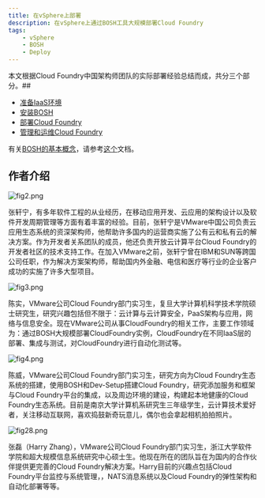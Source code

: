 ```yaml
---
title: 在vSphere上部署
description: 在vSphere上通过BOSH工具大规模部署Cloud Foundry
tags:
    - vSphere
    - BOSH
    - Deploy
---
```


本文根据Cloud Foundry中国架构师团队的实际部署经验总结而成，共分三个部分。##

-	[准备IaaS环境](vSphere-IaaS.html)
-	[安装BOSH](vSphere-BOSH.html)
-	[部署Cloud Foundry](vSphere-CF.html)
-	[管理和运维Cloud Foundry](vSphere-CF-mgmt.html)


有关[BOSH的基本概念](bosh.html)，请参考[这个](bosh.html)文档。

## 作者介绍

![fig2.png](/images/deploy/fig2.png)

张轩宁，有多年软件工程的从业经历，在移动应用开发、云应用的架构设计以及软件开发周期管理等方面有着丰富的经验。目前，张轩宁是VMware中国公司负责云应用生态系统的资深架构师，他帮助许多国内的运营商实施了公有云和私有云的解决方案。作为开发者关系团队的成员，他还负责开放云计算平台Cloud Foundry的开发者社区的技术支持工作。在加入VMware之前，张轩宁曾在IBM和SUN等跨国公司任职，作为解决方案架构师，帮助国内外金融、电信和医疗等行业的企业客户成功的实施了许多大型项目。

![fig3.png](/images/deploy/fig3.png)

陈实，VMware公司Cloud Foundry部门实习生，复旦大学计算机科学技术学院硕士研究生，研究兴趣包括但不限于：云计算与云计算安全，PaaS架构与应用，网络与信息安全。现在VMware公司从事CloudFoundry的相关工作，主要工作领域为：通过BOSH大规模部署CloudFoundry实例，CloudFoundry在不同IaaS层的部署、集成与测试，对CloudFoundry进行自动化测试等。

![fig4.png](/images/deploy/fig4.png)

陈威，VMware公司Cloud Foundry部门实习生，研究方向为Cloud Foundry生态系统的搭建，使用BOSH和Dev-Setup搭建Cloud Foundry，研究添加服务和框架与Cloud Foundry平台的集成，以及周边环境的建设，构建起本地健康的Cloud Foundry生态系统。目前是南京大学计算机系研究生三年级学生，云计算技术爱好者，关注移动互联网，喜欢捣鼓新奇玩意儿，偶尔也会拿起相机拍拍照片。

![fig28.png](/images/deploy/fig28.png)

张磊（Harry Zhang），VMware公司Cloud Foundry部门实习生，浙江大学软件学院和超大规模信息系统研究中心硕士生。他现在所在的团队旨在为国内的合作伙伴提供更完善的Cloud Foundry解决方案。Harry目前的兴趣点包括Cloud Foundry平台监控与系统管理，，NATS消息系统以及Cloud Foundry的弹性架构和自动化部署等等。

